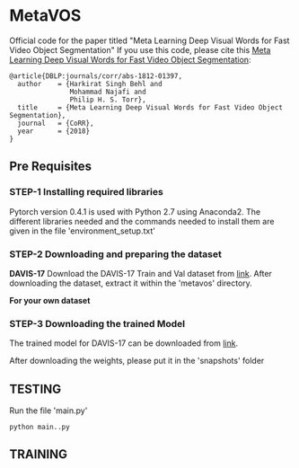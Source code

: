# MetaVOS
Official code for the paper titled "Meta Learning Deep Visual Words for Fast Video Object Segmentation"
If you use this code, please cite this [Meta Learning Deep Visual Words for Fast Video Object Segmentation](https://arxiv.org/abs/1812.01397):


	@article{DBLP:journals/corr/abs-1812-01397,
	  author    = {Harkirat Singh Behl and
	               Mohammad Najafi and
	               Philip H. S. Torr},
	  title     = {Meta Learning Deep Visual Words for Fast Video Object Segmentation},
	  journal   = {CoRR},
	  year      = {2018}
	}


## Pre Requisites

### STEP-1 Installing required libraries
Pytorch version 0.4.1 is used with Python 2.7 using Anaconda2. The different libraries needed and the commands needed to install them are given in the file 'environment_setup.txt'


### STEP-2 Downloading and preparing the dataset

**DAVIS-17**
Download the DAVIS-17 Train and Val dataset from [link](https://data.vision.ee.ethz.ch/csergi/share/davis/DAVIS-2017-trainval-Full-Resolution.zip).
After downloading the dataset, extract it within the 'metavos' directory.

**For your own dataset**


### STEP-3 Downloading the trained Model
The trained model for DAVIS-17 can be downloaded from [link](https://unioxfordnexus-my.sharepoint.com/:u:/r/personal/engs1635_ox_ac_uk/Documents/research/segmentation/metavos_data/DAVIS_2017_prototypical_MODES_train_max_109000.pth?csf=1&e=VvEG1G).

After downloading the weights, please put it in the 'snapshots' folder


## TESTING
Run the file 'main.py'

	python main..py


## TRAINING